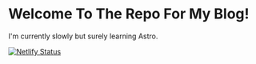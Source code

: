 # Welcome To The Repo For My Blog!

I'm currently slowly but surely learning Astro.

[![Netlify Status](https://api.netlify.com/api/v1/badges/60daffa3-8ff6-40f1-ae2b-dd899ac8c2f1/deploy-status)](https://app.netlify.com/sites/jpasholk-blog-test/deploys)